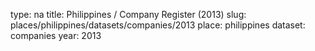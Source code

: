 type: na
title: Philippines / Company Register (2013)
slug: places/philippines/datasets/companies/2013
place: philippines
dataset: companies
year: 2013
